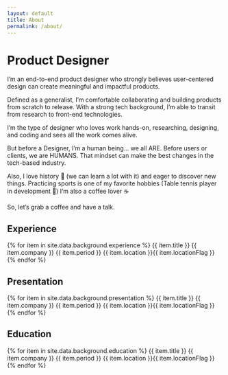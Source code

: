 ```yaml
---
layout: default
title: About
permalink: /about/
---
```


# Product Designer

I’m an end-to-end product designer who strongly believes user-centered design can create meaningful and impactful products.

Defined as a generalist, I’m comfortable collaborating and building products from scratch to release. With a strong tech background, I’m able to transit from research to front-end technologies.

I’m the type of designer who loves work hands-on, researching, designing, and coding and sees all the work comes alive.

But before a Designer, I’m a human being... we all ARE. Before users or clients, we are HUMANS. That mindset can make the best changes in the tech-based industry.

Also, I love history 🗿 (we can learn a lot with it) and eager to discover new things. Practicing sports is one of my favorite hobbies (Table tennis player in development 🏓) I’m also a coffee lover ☕

So, let’s grab a coffee and have a talk.

## Experience

{% for item in site.data.background.experience %}
  {{ item.title }}
  {{ item.company }}
  {{ item.period }}
  {{ item.location }}{{ item.locationFlag }}
{% endfor %}

## Presentation

{% for item in site.data.background.presentation %}
  {{ item.title }}
  {{ item.company }}
  {{ item.period }}
  {{ item.location }}{{ item.locationFlag }}
{% endfor %}

## Education

{% for item in site.data.background.education %}
  {{ item.title }}
  {{ item.company }}
  {{ item.period }}
  {{ item.location }}{{ item.locationFlag }}
{% endfor %}
